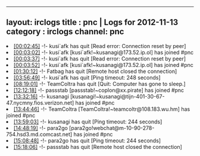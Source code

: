 
---
layout: irclogs
title : pnc | Logs for 2012-11-13
category : irclogs
channel: pnc
---
<li class="logitem"><a href="#00:02:45" name="00:02:45" class="time">[00:02:45]</a> -!- <span class="quit">kusi`afk</span> has quit [Read error: Connection reset by peer] </li>
<li class="logitem"><a href="#00:03:02" name="00:03:02" class="time">[00:03:02]</a> -!- <span class="join">kusi`afk</span> [kusi`afk!~kusanagi@173.52.ip.ol] has joined #pnc </li>
<li class="logitem"><a href="#00:03:37" name="00:03:37" class="time">[00:03:37]</a> -!- <span class="quit">kusi`afk</span> has quit [Read error: Connection reset by peer] </li>
<li class="logitem"><a href="#00:03:52" name="00:03:52" class="time">[00:03:52]</a> -!- <span class="join">kusi`afk</span> [kusi`afk!~kusanagi@173.52.ip.ol] has joined #pnc </li>
<li class="logitem"><a href="#01:30:12" name="01:30:12" class="time">[01:30:12]</a> -!- <span class="quit">Fatbag</span> has quit [Remote host closed the connection] </li>
<li class="logitem"><a href="#03:56:49" name="03:56:49" class="time">[03:56:49]</a> -!- <span class="quit">kusi`afk</span> has quit [Ping timeout: 248 seconds] </li>
<li class="logitem"><a href="#08:19:01" name="08:19:01" class="time">[08:19:01]</a> -!- <span class="quit">TeamColtra</span> has quit [Quit: Computer has gone to sleep.] </li>
<li class="logitem"><a href="#12:12:18" name="12:12:18" class="time">[12:12:18]</a> -!- <span class="join">passstab</span> [passstab!~coplon@xx.pirate] has joined #pnc </li>
<li class="logitem"><a href="#13:32:16" name="13:32:16" class="time">[13:32:16]</a> -!- <span class="join">kusanagi</span> [kusanagi!~kusanagi@tijn-401-30-67-47.nycmny.fios.verizon.net] has joined #pnc </li>
<li class="logitem"><a href="#13:44:46" name="13:44:46" class="time">[13:44:46]</a> -!- <span class="join">TeamColtra</span> [TeamColtra!~teamcoltr@108.183.wu.hm] has joined #pnc </li>
<li class="logitem"><a href="#13:59:03" name="13:59:03" class="time">[13:59:03]</a> -!- <span class="quit">kusanagi</span> has quit [Ping timeout: 244 seconds] </li>
<li class="logitem"><a href="#14:48:19" name="14:48:19" class="time">[14:48:19]</a> -!- <span class="join">para2go</span> [para2go!webchat@m-10-90-278-754.hsd3.md.comcast.net] has joined #pnc </li>
<li class="logitem"><a href="#15:08:48" name="15:08:48" class="time">[15:08:48]</a> -!- <span class="quit">para2go</span> has quit [Ping timeout: 244 seconds] </li>
<li class="logitem"><a href="#15:18:06" name="15:18:06" class="time">[15:18:06]</a> -!- <span class="quit">passstab</span> has quit [Remote host closed the connection] </li>



